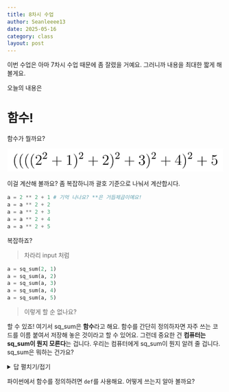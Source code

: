 ```yaml
---
title: 8차시 수업
author: Seanleeee13
date: 2025-05-16
category: class
layout: post
---
```


이번 수업은 아마 7차시 수업 때문에 좀 잘렸을 거예요. 그러니까 내용을 최대한 짧게 해 볼게요.

오늘의 내용은

# 함수!

함수가 뭘까요?

![](/assets/gitbook/images/class/func_2_1.png)

이걸 계산해 볼까요? 좀 복잡하니까 괄호 기준으로 나눠서 계산합시다.

```python
a = 2 ** 2 + 1 # 기억 나나요? **은 거듭제곱이예요!
a = a ** 2 + 2
a = a ** 2 + 3
a = a ** 2 + 4
a = a ** 2 + 5
```

복잡하죠?

> 차라리 input 처럼

```python
a = sq_sum(2, 1)
a = sq_sum(a, 2)
a = sq_sum(a, 3)
a = sq_sum(a, 4)
a = sq_sum(a, 5)
```

> 이렇게 할 순 없나요?

할 수 있죠! 여기서 sq_sum은 **함수**라고 해요. 함수를 간단히 정의하자면 자주 쓰는 코드를 이름 붙여서 저장해 놓은 것이라고 할 수 있어요. 그런데 중요한 건 **컴퓨터는 sq_sum이 뭔지 모른다**는 겁니다. 우리는 컴퓨터에게 sq_sum이 뭔지 알려 줄 겁니다. sq_sum은 뭐하는 건가요?

<details>
<summary>답 펼치기/접기</summary>
<blockquote>sq_sum(a, b)을 계산하면 a ** 2 + b가 나와요!</blockquote>
</details>

파이썬에서 함수를 정의하려면 `def`를 사용해요. 어떻게 쓰는지 알아 볼까요?